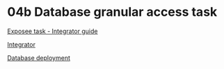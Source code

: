 # 04b Database granular access task

[Exposee task - Integrator guide](Exposee.md)

[Integrator](Integrator.md)


[Database deployment](Database_docs.md)
